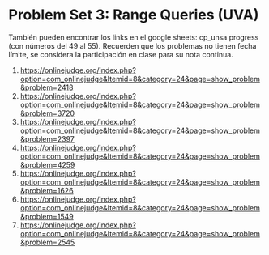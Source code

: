 # Problem Set 3: Range Queries (UVA)
También pueden encontrar los links en el google sheets: cp_unsa progress (con números del 49 al 55).
Recuerden que los problemas no tienen fecha límite, se considera la participación en clase para su nota continua.
1. https://onlinejudge.org/index.php?option=com_onlinejudge&Itemid=8&category=24&page=show_problem&problem=2418
2. https://onlinejudge.org/index.php?option=com_onlinejudge&Itemid=8&category=24&page=show_problem&problem=3720
3. https://onlinejudge.org/index.php?option=com_onlinejudge&Itemid=8&category=24&page=show_problem&problem=2397
4. https://onlinejudge.org/index.php?option=com_onlinejudge&Itemid=8&category=24&page=show_problem&problem=4259
5. https://onlinejudge.org/index.php?option=com_onlinejudge&Itemid=8&category=24&page=show_problem&problem=1626
6. https://onlinejudge.org/index.php?option=com_onlinejudge&Itemid=8&category=24&page=show_problem&problem=1549
7. https://onlinejudge.org/index.php?option=com_onlinejudge&Itemid=8&category=24&page=show_problem&problem=2545